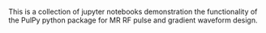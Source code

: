 This is a collection of jupyter notebooks demonstration the functionality of the PulPy python package for MR RF pulse and gradient waveform design. 
